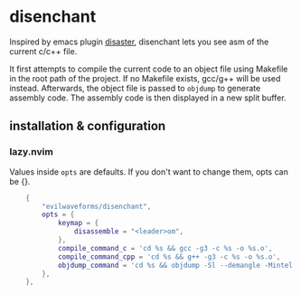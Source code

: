 # disenchant

Inspired by emacs plugin [disaster](https://github.com/jart/disaster), disenchant lets you see
asm of the current c/c++ file.

It first attempts to compile the current code to an object file using Makefile in the root path of
the project. If no Makefile exists, gcc/g++ will be used instead. Afterwards, the object file is
passed to `objdump` to generate assembly code. The assembly code is then displayed in a new split
buffer.

## installation & configuration

### lazy.nvim

Values inside `opts` are defaults. If you don't want to change them, opts can be {}.

```lua
    {
        "evilwaveforms/disenchant",
        opts = {
            keymap = {
                disassemble = "<leader>om",
            },
            compile_command_c = 'cd %s && gcc -g3 -c %s -o %s.o',
            compile_command_cpp = 'cd %s && g++ -g3 -c %s -o %s.o',
            objdump_command = 'cd %s && objdump -Sl --demangle -Mintel --source-comment --no-show-raw-insn -d %s.o',
        },
    },
```
